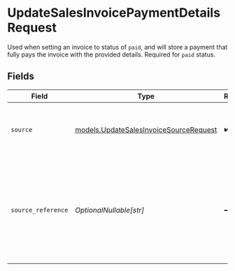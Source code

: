 # UpdateSalesInvoicePaymentDetailsRequest

Used when setting an invoice to status of `paid`, and will store a payment that fully pays the invoice with the
provided details. Required for `paid` status.


## Fields

| Field                                                                                                               | Type                                                                                                                | Required                                                                                                            | Description                                                                                                         | Example                                                                                                             |
| ------------------------------------------------------------------------------------------------------------------- | ------------------------------------------------------------------------------------------------------------------- | ------------------------------------------------------------------------------------------------------------------- | ------------------------------------------------------------------------------------------------------------------- | ------------------------------------------------------------------------------------------------------------------- |
| `source`                                                                                                            | [models.UpdateSalesInvoiceSourceRequest](../models/updatesalesinvoicesourcerequest.md)                              | :heavy_check_mark:                                                                                                  | The way through which the invoice is to be set to paid.                                                             | payment-link                                                                                                        |
| `source_reference`                                                                                                  | *OptionalNullable[str]*                                                                                             | :heavy_minus_sign:                                                                                                  | A reference to the payment the sales invoice is paid by. Required for `source` values `payment-link` and<br/>`payment`. | pl_d9fQur83kFdhH8hIhaZfq                                                                                            |